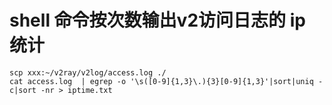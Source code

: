 # shell 命令按次数输出v2访问日志的 ip 统计

```text
scp xxx:~/v2ray/v2log/access.log ./
cat access.log  | egrep -o '\s([0-9]{1,3}\.){3}[0-9]{1,3}'|sort|uniq -c|sort -nr > iptime.txt
```

